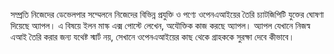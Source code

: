 সম্প্রতি নিজেদের ডেভেলপার সম্মেলনে নিজেদের বিভিন্ন প্রযুক্তি ও পণ্যে ওপেনএআইয়ের তৈরি চ্যাটজিপিটি যুক্তের ঘোষণা দিয়েছে অ্যাপল। এ বিষয়ে ইলন মাস্ক এক্স পোস্টে লেখেন, অযৌক্তিক কাজ করছে অ্যাপল। অ্যাপল যেখানে নিজস্ব এআই তৈরি করার জন্য যথেষ্ট স্মার্ট নয়, সেখানে ওপেনএআইয়ের কাছ থেকে গ্রাহককে সুরক্ষা দেবে কীভাবে।

